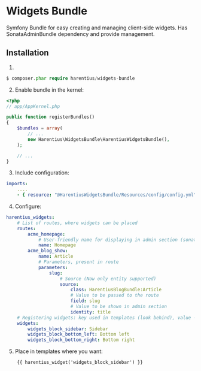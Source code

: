 Widgets Bundle
==============

Symfony Bundle for easy creating and managing client-side widgets.
Has SonataAdminBundle dependency and provide management.

Installation
-----------

1)
```php
$ composer.phar require harentius/widgets-bundle
```

2) Enable bundle in the kernel:

```php
<?php
// app/AppKernel.php

public function registerBundles()
{
    $bundles = array(
        // ...
        new Harentius\WidgetsBundle\HarentiusWidgetsBundle(),
    );

    // ...
}
```

3) Include configuration:
```yml
imports:
    ....
    - { resource: "@HarentiusWidgetsBundle/Resources/config/config.yml" }
```

4) Configure:
```yml
harentius_widgets:
    # List of routes, where widgets can be placed
    routes:
        acme_homepage:
            # User-friendly name for displaying in admin section (sonata)
            name: Homepage
        acme_blog_show:
            name: Article
            # Parameters, present in route
            parameters:
                slug:
                    # Source (Now only entity supported)
                    source:
                        class: HarentiusBlogBundle:Article
                        # Value to be passed to the route 
                        field: slug
                        # Value to be shown in admin section
                        identity: title
    # Registering widgets: key used in templates (look behind), value - shown in admin section
    widgets:
        widgets_block_sidebar: Sidebar
        widgets_block_bottom_left: Bottom left
        widgets_block_bottom_right: Bottom right
```

5) Place in templates where you want:
```twig
    {{ harentius_widget('widgets_block_sidebar') }}
```
